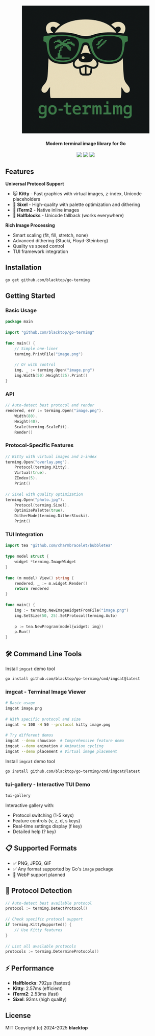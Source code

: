 <p align="center">
  <picture>
  <source media="(prefers-color-scheme: dark)" srcset="docs/logo-dark.png" height="400">
  <source media="(prefers-color-scheme: light)" srcset="docs/logo-light.png" height="400">
  <img alt="Fallback logo" src="docs/logo-dark.png" height="400">
</picture>

  <h4><p align="center">Modern terminal image library for Go</p></h4>
  <p align="center">
    <a href="https://github.com/blacktop/go-termimg/actions" alt="Actions">
          <img src="https://github.com/blacktop/go-termimg/actions/workflows/go.yml/badge.svg" /></a>
    <a href="https://pkg.go.dev/github.com/blacktop/go-termimg" alt="Go Reference">
          <img src="https://pkg.go.dev/badge/github.com/blacktop/go-termimg.svg" /></a>
    <a href="http://doge.mit-license.org" alt="LICENSE">
          <img src="https://img.shields.io/:license-mit-blue.svg" /></a>
</p>
</p>

## Features

**Universal Protocol Support**
- 🐱 **Kitty** - Fast graphics with virtual images, z-index, Unicode placeholders
- 🎨 **Sixel** - High-quality with palette optimization and dithering
- 🍎 **iTerm2** - Native inline images
- 🧱 **Halfblocks** - Unicode fallback (works everywhere)

**Rich Image Processing**
- Smart scaling (fit, fill, stretch, none)
- Advanced dithering (Stucki, Floyd-Steinberg)
- Quality vs speed control
- TUI framework integration

## Installation

```bash
go get github.com/blacktop/go-termimg
```

## Getting Started

### Basic Usage

```go
package main

import "github.com/blacktop/go-termimg"

func main() {
    // Simple one-liner
    termimg.PrintFile("image.png")
    
    // Or with control
    img, _ := termimg.Open("image.png")
    img.Width(50).Height(25).Print()
}
```

### API

```go
// Auto-detect best protocol and render
rendered, err := termimg.Open("image.png").
    Width(80).
    Height(40).
    Scale(termimg.ScaleFit).
    Render()
```

### Protocol-Specific Features

```go
// Kitty with virtual images and z-index
termimg.Open("overlay.png").
    Protocol(termimg.Kitty).
    Virtual(true).
    ZIndex(5).
    Print()

// Sixel with quality optimization
termimg.Open("photo.jpg").
    Protocol(termimg.Sixel).
    OptimizePalette(true).
    DitherMode(termimg.DitherStucki).
    Print()
```

### TUI Integration

```go
import tea "github.com/charmbracelet/bubbletea"

type model struct {
    widget *termimg.ImageWidget
}

func (m model) View() string {
    rendered, _ := m.widget.Render()
    return rendered
}

func main() {
    img := termimg.NewImageWidgetFromFile("image.png")
    img.SetSize(50, 25).SetProtocol(termimg.Auto)
    
    p := tea.NewProgram(model{widget: img})
    p.Run()
}
```

## 🛠️ Command Line Tools

Install `imgcat` demo tool

```bash
go install github.com/blacktop/go-termimg/cmd/imgcat@latest
```

### imgcat - Terminal Image Viewer

```bash
# Basic usage
imgcat image.png

# With specific protocol and size
imgcat -w 100 -H 50 --protocol kitty image.png

# Try different demos
imgcat --demo showcase  # Comprehensive feature demo
imgcat --demo animation # Animation cycling
imgcat --demo placement # Virtual image placement
```

Install `imgcat` demo tool

```bash
go install github.com/blacktop/go-termimg/cmd/imgcat@latest
```

### tui-gallery - Interactive TUI Demo

```bash
tui-gallery
```

Interactive gallery with:
- Protocol switching (1-5 keys)
- Feature controls (v, z, d, s keys)
- Real-time settings display (f key)
- Detailed help (? key)

## 📋 Supported Formats

- ✅ PNG, JPEG, GIF
- ✅ Any format supported by Go's `image` package
- 🔄 WebP support planned

## 🎯 Protocol Detection

```go
// Auto-detect best available protocol
protocol := termimg.DetectProtocol()

// Check specific protocol support
if termimg.KittySupported() {
    // Use Kitty features
}

// List all available protocols
protocols := termimg.DetermineProtocols()
```

## ⚡ Performance

- **Halfblocks**: 792µs (fastest)
- **Kitty**: 2.57ms (efficient) 
- **iTerm2**: 2.53ms (fast)
- **Sixel**: 92ms (high quality)

## License

MIT Copyright (c) 2024-2025 **blacktop**